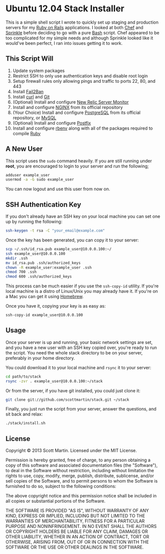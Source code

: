 # Ubuntu 12.04 Stack Installer

This is a simple shell script I wrote to quickly set up staging and production servers for my [Ruby on Rails](http://rubyonrails.org) applications. I looked at both [Chef](http://wiki.opscode.com/display/chef/Home) and [Sprinkle](https://github.com/crafterm/sprinkle) before deciding to go with a pure [Bash](http://en.wikipedia.org/wiki/Bash_\(Unix_shell\)) script. Chef appeared to be too complicated for my simple needs and although Sprinkle looked like it would've been perfect, I ran into issues getting it to work.

## This Script Will

1. Update system packages
2. Restrict SSH to only use authentication keys and disable root login
3. Setup firewall rules only allowing pings and traffic to ports 22, 80, and 443
4. Install [Fail2Ban](http://www.fail2ban.org)
5. Install [curl](http://curl.haxx.se) and [Git](http://git-scm.com)
6. (Optional) Install and configure [New Relic Server Monitor](http://newrelic.com/lp/server-monitoring)
7. Install and configure [NGINX](http://nginx.com) from its official repository
8. (Your Choice) Install and configure [PostgreSQL](http://postgresql.org) from its official repository, or [MySQL](http://mysql.com)
9. (Optional) Install and configure [Postfix](http://www.postfix.org)
10. Install and configure [rbenv](https://github.com/sstephenson/rbenv) along with all of the packages required to compile [Ruby](http://www.ruby-lang.org)

## A New User

This script uses the `sudo` command heavily. If you are still running under **root**, you are encouraged to login to your server and run the following;

```bash
adduser example_user
usermod -a -G sudo example_user
```

You can now logout and use this user from now on.

## SSH Authentication Key

If you don't already have an SSH key on your local machine you can set one up by running the following:

```bash
ssh-keygen -t rsa -C "your_email@example.com"
```

Once the key has been generated, you can copy it to your server:

```bash
scp ~/.ssh/id_rsa.pub example_user@10.0.0.100:~/
ssh example_user@10.0.0.100
mkdir .ssh
mv id_rsa.pub .ssh/authorized_keys
chown -R example_user:example_user .ssh
chmod 700 .ssh
chmod 600 .ssh/authorized_keys
```

This process can be much easier if you use the `ssh-copy-id` utility. If you're local machine is a distro of Linux/Unix you may already have it. If you're on a Mac you can get it using [Homebrew](http://mxcl.github.com/homebrew).

Once you have it, copying your key is as easy as:

```bash
ssh-copy-id example_user@10.0.0.100
```

## Usage

Once your server is up and running, your basic network settings are set, and you have a new user with an SSH key copied over, you're ready to run the script. You need the whole stack directory to be on your server, preferably in your home directory.

You could download it to your local machine and `rsync` it to your server:

```bash
cd path/to/stack
rsync -zvr . example_user@10.0.0.100:~/stack
```

Or from the server, if you have git installed, you could just clone it:

```bash
git clone git://github.com/scottmartin/stack.git ~/stack
```

Finally, you just run the script from your server, answer the questions, and sit back and relax:

```bash
./stack/install.sh
```

## License

Copyright © 2013 Scott Martin. Licensed under the MIT License.

Permission is hereby granted, free of charge, to any person obtaining a copy of this software and associated documentation files (the "Software"), to deal in the Software without restriction, including without limitation the rights to use, copy, modify, merge, publish, distribute, sublicense, and/or sell copies of the Software, and to permit persons to whom the Software is furnished to do so, subject to the following conditions:

The above copyright notice and this permission notice shall be included in all copies or substantial portions of the Software.

THE SOFTWARE IS PROVIDED "AS IS", WITHOUT WARRANTY OF ANY KIND, EXPRESS OR IMPLIED, INCLUDING BUT NOT LIMITED TO THE WARRANTIES OF MERCHANTABILITY, FITNESS FOR A PARTICULAR PURPOSE AND NONINFRINGEMENT. IN NO EVENT SHALL THE AUTHORS OR COPYRIGHT HOLDERS BE LIABLE FOR ANY CLAIM, DAMAGES OR OTHER LIABILITY, WHETHER IN AN ACTION OF CONTRACT, TORT OR OTHERWISE, ARISING FROM, OUT OF OR IN CONNECTION WITH THE SOFTWARE OR THE USE OR OTHER DEALINGS IN THE SOFTWARE.
